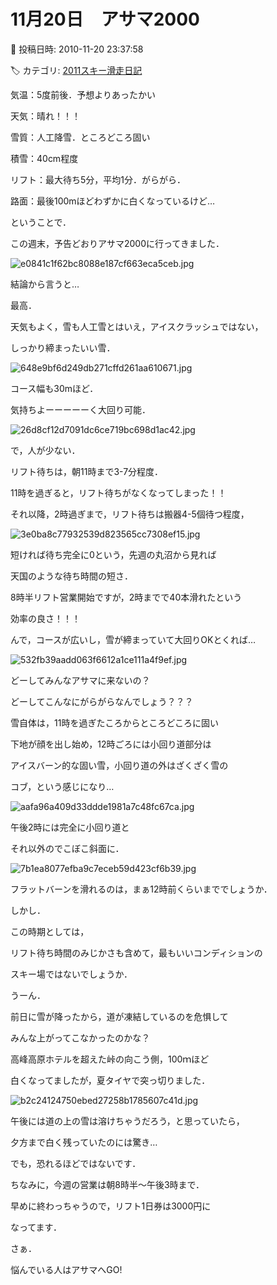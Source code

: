 # 11月20日　アサマ2000

📅 投稿日時: 2010-11-20 23:37:58

🏷️ カテゴリ: [2011スキー滑走日記](ca488c98cfb9169941c3e73770dcefb56.md)

気温：5度前後．予想よりあったかい


天気：晴れ！！！


雪質：人工降雪．ところどころ固い


積雪：40cm程度


リフト：最大待ち5分，平均1分．がらがら．


路面：最後100mほどわずかに白くなっているけど…





ということで．


この週末，予告どおりアサマ2000に行ってきました．




![e0841c1f62bc8088e187cf663eca5ceb.jpg](images/e0841c1f62bc8088e187cf663eca5ceb.jpg)




結論から言うと…


最高．





天気もよく，雪も人工雪とはいえ，アイスクラッシュではない，


しっかり締まったいい雪．




![648e9bf6d249db271cffd261aa610671.jpg](images/648e9bf6d249db271cffd261aa610671.jpg)




コース幅も30mほど．


気持ちよーーーーーく大回り可能．




![26d8cf12d7091dc6ce719bc698d1ac42.jpg](images/26d8cf12d7091dc6ce719bc698d1ac42.jpg)







で，人が少ない．


リフト待ちは，朝11時まで3-7分程度．


11時を過ぎると，リフト待ちがなくなってしまった！！





それ以降，2時過ぎまで，リフト待ちは搬器4-5個待つ程度，




![3e0ba8c77932539d823565cc7308ef15.jpg](images/3e0ba8c77932539d823565cc7308ef15.jpg)




短ければ待ち完全に0という，先週の丸沼から見れば


天国のような待ち時間の短さ．





8時半リフト営業開始ですが，2時までで40本滑れたという


効率の良さ！！！





んで，コースが広いし，雪が締まっていて大回りOKとくれば…




![532fb39aadd063f6612a1ce111a4f9ef.jpg](images/532fb39aadd063f6612a1ce111a4f9ef.jpg)




どーしてみんなアサマに来ないの？


どーしてこんなにがらがらなんでしょう？？？





雪自体は，11時を過ぎたころからところどころに固い


下地が顔を出し始め，12時ごろには小回り道部分は


アイスバーン的な固い雪，小回り道の外はざくざく雪の


コブ，という感じになり…




![aafa96a409d33ddde1981a7c48fc67ca.jpg](images/aafa96a409d33ddde1981a7c48fc67ca.jpg)







午後2時には完全に小回り道と


それ以外のでこぼこ斜面に．




![7b1ea8077efba9c7eceb59d423cf6b39.jpg](images/7b1ea8077efba9c7eceb59d423cf6b39.jpg)




フラットバーンを滑れるのは，まぁ12時前くらいまででしょうか．





しかし．


この時期としては，


リフト待ち時間のみじかさも含めて，最もいいコンディションの


スキー場ではないでしょうか．





うーん．


前日に雪が降ったから，道が凍結しているのを危惧して


みんな上がってこなかったのかな？





高峰高原ホテルを超えた峠の向こう側，100ｍほど


白くなってましたが，夏タイヤで突っ切りました．




![b2c24124750ebed27258b1785607c41d.jpg](images/b2c24124750ebed27258b1785607c41d.jpg)




午後には道の上の雪は溶けちゃうだろう，と思っていたら，


夕方まで白く残っていたのには驚き…


でも，恐れるほどではないです．





ちなみに，今週の営業は朝8時半～午後3時まで．


早めに終わっちゃうので，リフト1日券は3000円に


なってます．





さぁ．


悩んでいる人はアサマへGO!
